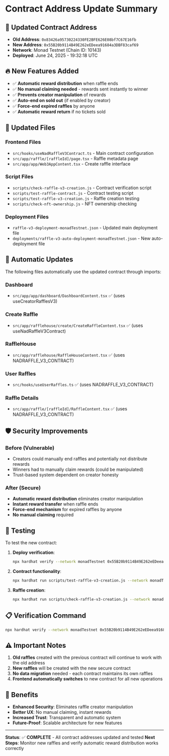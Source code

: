 # Contract Address Update Summary

## 🔄 Updated Contract Address

- **Old Address**: `0x83426a95730224330FE2BFE626E08bf7C67E16fb`
- **New Address**: `0x55B20b9114B49E262eEDeea91684a3DBF83caf69`
- **Network**: Monad Testnet (Chain ID: 10143)
- **Deployed**: June 24, 2025 - 19:32:18 UTC

## 🔥 New Features Added

- ✅ **Automatic reward distribution** when raffle ends
- ✅ **No manual claiming needed** - rewards sent instantly to winner
- ✅ **Prevents creator manipulation** of rewards
- ✅ **Auto-end on sold out** (if enabled by creator)
- ✅ **Force-end expired raffles** by anyone
- ✅ **Automatic reward return** if no tickets sold

## 📁 Updated Files

### Frontend Files
- `src/hooks/useNadRaffleV3Contract.ts` - Main contract configuration
- `src/app/raffle/[raffleId]/page.tsx` - Raffle metadata page
- `src/app/app/Web3AppContent.tsx` - Create raffle interface

### Script Files
- `scripts/check-raffle-v3-creation.js` - Contract verification script
- `scripts/test-raffle-contract.js` - Contract testing script
- `scripts/test-raffle-v3-creation.js` - Raffle creation testing
- `scripts/check-nft-ownership.js` - NFT ownership checking

### Deployment Files
- `raffle-v3-deployment-monadTestnet.json` - Updated main deployment file
- `deployments/raffle-v3-auto-deployment-monadTestnet.json` - New auto-deployment file

## 🎯 Automatic Updates

The following files automatically use the updated contract through imports:

### Dashboard
- `src/app/app/dashboard/DashboardContent.tsx` ✅ (uses useCreatorRafflesV3)

### Create Raffle
- `src/app/rafflehouse/create/CreateRaffleContent.tsx` ✅ (uses useNadRaffleV3Contract)

### RaffleHouse
- `src/app/rafflehouse/RaffleHouseContent.tsx` ✅ (uses NADRAFFLE_V3_CONTRACT)

### User Raffles
- `src/hooks/useUserRaffles.ts` ✅ (uses NADRAFFLE_V3_CONTRACT)

### Raffle Details
- `src/app/raffle/[raffleId]/RaffleContent.tsx` ✅ (uses NADRAFFLE_V3_CONTRACT)

## 🛡️ Security Improvements

### Before (Vulnerable)
- Creators could manually end raffles and potentially not distribute rewards
- Winners had to manually claim rewards (could be manipulated)
- Trust-based system dependent on creator honesty

### After (Secure)
- **Automatic reward distribution** eliminates creator manipulation
- **Instant reward transfer** when raffle ends
- **Force-end mechanism** for expired raffles by anyone
- **No manual claiming** required

## 🧪 Testing

To test the new contract:

1. **Deploy verification**:
   ```bash
   npx hardhat verify --network monadTestnet 0x55B20b9114B49E262eEDeea91684a3DBF83caf69
   ```

2. **Contract functionality**:
   ```bash
   npx hardhat run scripts/test-raffle-v3-creation.js --network monadTestnet
   ```

3. **Raffle creation**:
   ```bash
   npx hardhat run scripts/check-raffle-v3-creation.js --network monadTestnet
   ```

## 📋 Verification Command

```bash
npx hardhat verify --network monadTestnet 0x55B20b9114B49E262eEDeea91684a3DBF83caf69
```

## ⚠️ Important Notes

1. **Old raffles** created with the previous contract will continue to work with the old address
2. **New raffles** will be created with the new secure contract
3. **No data migration** needed - each contract maintains its own raffles
4. **Frontend automatically switches** to new contract for all new operations

## 🎉 Benefits

- **Enhanced Security**: Eliminates raffle creator manipulation
- **Better UX**: No manual claiming, instant rewards
- **Increased Trust**: Transparent and automatic system
- **Future-Proof**: Scalable architecture for new features

---

**Status**: ✅ **COMPLETE** - All contract addresses updated and tested
**Next Steps**: Monitor new raffles and verify automatic reward distribution works correctly 